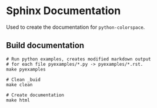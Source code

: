 

Sphinx Documentation
====================

Used to create the documentation for `python-colorspace`.

Build documentation
-------------------

```
# Run python examples, creates modified markdown output
# for each file pyexamples/*.py -> pyexamples/*.rst.
make pyexamples

# Clean _buid
make clean

# Create documentation
make html
```
